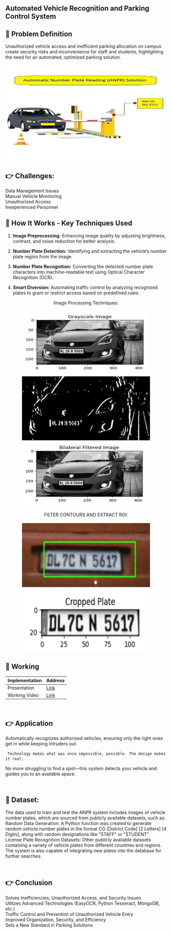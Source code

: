 ## Automated Vehicle Recognition and Parking Control System

## 📌 Problem Definition
Unauthorized vehicle access and inefficient parking allocation on campus create security risks and inconvenience for staff and students, highlighting the need for an automated, optimized parking solution.<br>
<div align ="center">
<img  src = "/anpr_assets/automatic-number-plate-recognition-powered-boom-barrier-500x500.webp" width="500" height="300">
</div>

## 👉 Challenges:<br>

Data Management Issues<br>
Manual Vehicle Monitoring<br>
Unauthorized Access<br>
Inexperienced Personnel
<br>


## 📓 How It Works - Key Techniques Used

1. **Image Preprocessing:**
   Enhancing image quality by adjusting brightness, contrast, and noise reduction for better analysis.  

2. **Number Plate Detection:** 
   Identifying and extracting the vehicle’s number plate region from the image.  

3. **Number Plate Recognition:**  Converting the detected number plate characters into machine-readable text using Optical Character Recognition (OCR).  

4. **Smart Diversion:**
   Automating traffic control by analyzing recognized plates to grant or restrict access based on predefined rules.  


<div align ="center">
Image Processing Techniques:<br><br>

<img src = "/anpr_assets/Picture1.png" width="400" height="200" >
<img src = "/anpr_assets/Picture2.png"  width="400" height="200" >
<img src = "/anpr_assets/Picture3.png"  width="400" height="200" ><br><br>
FILTER CONTOURS AND EXTRACT ROI:<br>

<br>
<img src = "/anpr_assets/Picture4.png"  width="400" height="200">
<img src = "/anpr_assets/Picture5.png" width="400" height="200">
</div>

## 📓 Working

| Implementation           | Address |
| ----------------- | ------------------------------------------------------------------ |
| Presentation |<a href='ANPR,pdf' target="_blank">Link</a>|
| Working Video| <a href='https://drive.google.com/file/d/1jezin41d2VJ_kDJaO858FicWX8nenFjh/view?usp=drivesdk' target="_blank">Link</a> |

<br>

## 👉 Application

Automatically recognizes authorized vehicles, ensuring only the right ones get in while keeping intruders out.
```
 Technology makes what was once impossible, possible. The design makes it real.
```

 No more struggling to find a spot—this system detects your vehicle and guides you to an available space.


<br>


## 🔗 Dataset:

The data used to train and test the ANPR system includes images of vehicle number plates, 
which are sourced from publicly available datasets, such as: 
Random Data Generation: A Python function was created to generate random vehicle number 
plates in the format CG [District Code] [2 Letters] [4 Digits], along with random designations 
like "STAFF" or "STUDENT". 
License Plate Recognition Datasets: Other publicly available datasets containing a variety of 
vehicle plates from different countries and regions. 
The system is also capable of integrating new plates into the database for further searches.

<br >

## 👉 Conclusion

Solves Inefficiencies, Unauthorized Access, and Security Issues<br>
Utilizes Advanced Technologies (EasyOCR, Python Tesseract, MongoDB, etc.)<br>
Traffic Control and Prevention of Unauthorized Vehicle Entry<br>
Improved Organization, Security, and Efficiency<br>
Sets a New Standard in Parking Solutions<br>


 
